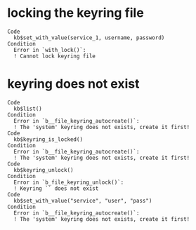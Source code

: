 # locking the keyring file

    Code
      kb$set_with_value(service_1, username, password)
    Condition
      Error in `with_lock()`:
      ! Cannot lock keyring file

# keyring does not exist

    Code
      kb$list()
    Condition
      Error in `b__file_keyring_autocreate()`:
      ! The 'system' keyring does not exists, create it first!
    Code
      kb$keyring_is_locked()
    Condition
      Error in `b__file_keyring_autocreate()`:
      ! The 'system' keyring does not exists, create it first!
    Code
      kb$keyring_unlock()
    Condition
      Error in `b_file_keyring_unlock()`:
      ! Keyring `` does not exist
    Code
      kb$set_with_value("service", "user", "pass")
    Condition
      Error in `b__file_keyring_autocreate()`:
      ! The 'system' keyring does not exists, create it first!

